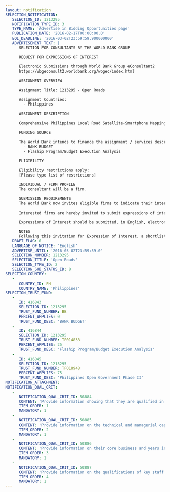 ```yaml
---
layout: notification
SELECTION_NOTIFICATION: 
   SELECTION_ID: 1213295
   NOTIFICATION_TYPE_ID: 3
   TYPE_NAME: 'Advertise in Bidding Opportunities page'
   PUBLICATION_DATE: '2016-02-17T00:00:00.0'
   EOI_DEADLINE: '2016-03-02T23:59:59.900000000'
   ADVERTISEMENT_TEXT: |
      SELECTION FOR CONSULTANTS BY THE WORLD BANK GROUP
      
      REQUEST FOR EXPRESSIONS OF INTEREST
      
      Electronic Submissions through World Bank Group eConsultant2
      https://wbgeconsult2.worldbank.org/wbgec/index.html
      
      ASSIGNMENT OVERVIEW
      
      Assignment Title: 1213295 - Open Roads
      
      Assignment Countries:
        - Philippines
      
      ASSIGNMENT DESCRIPTION
      
      Comprehensive Philippines Local Road Satellite-Smartphone Mapping Pilot
      
      FUNDING SOURCE
      
      The World Bank intends to finance the assignment / services described below under the following trust fund(s):
        - BANK BUDGET
        - Flaship Program/Budget Execution Analysis
      
      ELIGIBILITY
      
      Eligibility restrictions apply:
      [Please type list of restrictions]
      
      INDIVIDUAL / FIRM PROFILE
      The consultant will be a firm. 
      
      SUBMISSION REQUIREMENTS
      The World Bank now invites eligible firms to indicate their interest in providing the services.  Interested firms must provide information indicating that they are qualified to perform the services (brochures, description of similar assignments, experience in similar conditions, availability of appropriate skills among staff, etc. for firms; CV and cover letter for individuals).  Please note that the total size of all attachments should be less than 5MB.  Consultants may associate to enhance their qualifications.
      
      Interested firms are hereby invited to submit expressions of interest.
      
      Expressions of Interest should be submitted, in English, electronically through World Bank Group eTendering (https://wbgeconsult2.worldbank.org/wbgec/index.html)
      
      NOTES
      Following this invitation for Expression of Interest, a shortlist of qualified firms will be formally invited to submit proposals.  Shortlisting and selection will be subject to the availability of funding.
   DRAFT_FLAG: 0
   LANGUAGE_OF_NOTICE: 'English'
   ADVERTISE_UNTIL: '2016-03-02T23:59:59.0'
   SELECTION_NUMBER: 1213295
   SELECTION_TITLE: 'Open Roads'
   SELECTION_TYPE_ID: 2
   SELECTION_SUB_STATUS_ID: 8
SELECTION_COUNTRY: 
   - 
      COUNTRY_ID: PH
      COUNTRY_NAME: 'Philippines'
SELECTION_TRUST_FUND: 
   - 
      ID: 416843
      SELECTION_ID: 1213295
      TRUST_FUND_NUMBER: BB
      PERCENT_APPLIES: 0
      TRUST_FUND_DESC: 'BANK BUDGET'
   - 
      ID: 416844
      SELECTION_ID: 1213295
      TRUST_FUND_NUMBER: TF014838
      PERCENT_APPLIES: 25
      TRUST_FUND_DESC: 'Flaship Program/Budget Execution Analysis'
   - 
      ID: 416845
      SELECTION_ID: 1213295
      TRUST_FUND_NUMBER: TF018948
      PERCENT_APPLIES: 75
      TRUST_FUND_DESC: 'Philippines Open Government Phase II'
NOTIFICATION_ATTACHMENT: 
NOTIFICATION_QUAL_CRIT: 
   - 
      NOTIFICATION_QUAL_CRIT_ID: 50884
      CONTENT: 'Provide information showing that they are qualified in the field of the assignment.'
      ITEM_ORDER: 1
      MANDATORY: 1
   - 
      NOTIFICATION_QUAL_CRIT_ID: 50885
      CONTENT: 'Provide information on the technical and managerial capabilities of the firm.'
      ITEM_ORDER: 2
      MANDATORY: 1
   - 
      NOTIFICATION_QUAL_CRIT_ID: 50886
      CONTENT: 'Provide information on their core business and years in business.'
      ITEM_ORDER: 3
      MANDATORY: 1
   - 
      NOTIFICATION_QUAL_CRIT_ID: 50887
      CONTENT: 'Provide information on the qualifications of key staff.'
      ITEM_ORDER: 4
      MANDATORY: 1
---
```

